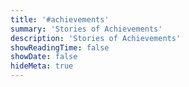 ```yaml
---
title: '#achievements'
summary: 'Stories of Achievements'
description: 'Stories of Achievements'
showReadingTime: false
showDate: false
hideMeta: true
---
```


